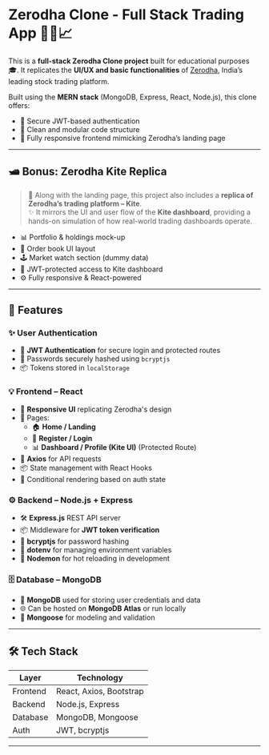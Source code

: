 
# Zerodha Clone - Full Stack Trading App 🧑‍💻📈

This is a **full-stack Zerodha Clone project** built for educational purposes 🎓. It replicates the **UI/UX and basic functionalities** of [Zerodha](https://zerodha.com), India’s leading stock trading platform.

Built using the **MERN stack** (MongoDB, Express, React, Node.js), this clone offers:

- 🔐 Secure JWT-based authentication  
- 🧾 Clean and modular code structure  
- 🎯 Fully responsive frontend mimicking Zerodha’s landing page  

---

## 🛥️ Bonus: Zerodha Kite Replica

> 🚀 Along with the landing page, this project also includes a **replica of Zerodha’s trading platform – Kite**.  
> ✨ It mirrors the UI and user flow of the **Kite dashboard**, providing a hands-on simulation of how real-world trading dashboards operate.

- 📊 Portfolio & holdings mock-up
- 💼 Order book UI layout
- 🕹️ Market watch section (dummy data)
- 🔐 JWT-protected access to Kite dashboard
- ⚙️ Fully responsive & React-powered

---

## 🚀 Features

### ✨ User Authentication

- 🔐 **JWT Authentication** for secure login and protected routes  
- 🔑 Passwords securely hashed using `bcryptjs`  
- 📦 Tokens stored in `localStorage`  

### 💡 Frontend – React

- 🎨 **Responsive UI** replicating Zerodha's design  
- 📄 Pages:
  - 🏠 **Home / Landing**
  - 📝 **Register / Login**
  - 📊 **Dashboard / Profile (Kite UI)** (Protected Route)  
- 🔄 **Axios** for API requests  
- 📦 State management with React Hooks  
- 🧠 Conditional rendering based on auth state  

### ⚙️ Backend – Node.js + Express

- 🛠️ **Express.js** REST API server  
- 📦 Middleware for **JWT token verification**  
- 🔏 **bcryptjs** for password hashing  
- 📁 **dotenv** for managing environment variables  
- 🚀 **Nodemon** for hot reloading in development  

### 🗄️ Database – MongoDB

- 🧱 **MongoDB** used for storing user credentials and data  
- 🌐 Can be hosted on **MongoDB Atlas** or run locally  
- 🧬 **Mongoose** for modeling and validation  

---


## 🛠️ Tech Stack

| Layer     | Technology             |
|-----------|------------------------|
| Frontend  | React, Axios, Bootstrap|
| Backend   | Node.js, Express       |
| Database  | MongoDB, Mongoose      |
| Auth      | JWT, bcryptjs          |

---

